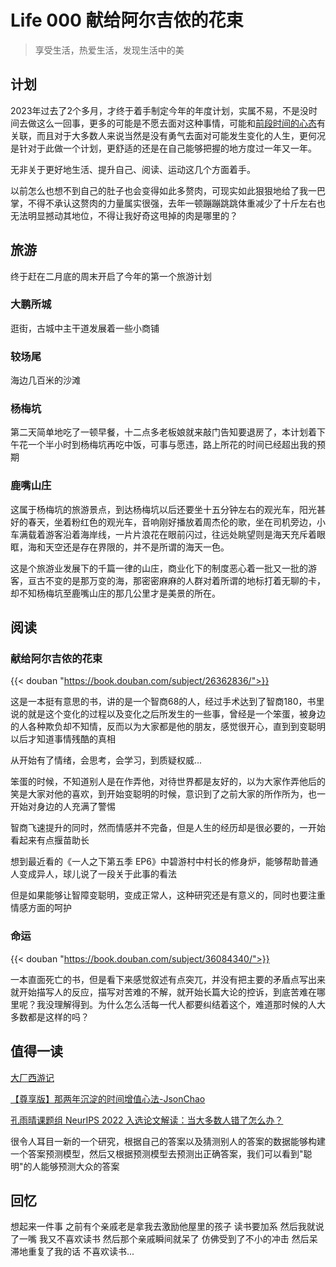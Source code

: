 # Life 000 献给阿尔吉侬的花束


> 享受生活，热爱生活，发现生活中的美

## 计划
2023年过去了2个多月，才终于着手制定今年的年度计划，实属不易，不是没时间去做这么一回事，更多的可能是不愿去面对这种事情，可能和[前段时间的心态](https://nullufull.github.io/%E5%85%B3%E4%BA%8E%E6%81%90%E5%A9%9A%E6%AD%BB%E4%BA%A1%E5%AD%A4%E7%8B%AC/)有关联，而且对于大多数人来说当然是没有勇气去面对可能发生变化的人生，更何况是针对于此做一个计划，更舒适的还是在自己能够把握的地方度过一年又一年。

无非关于更好地生活、提升自己、阅读、运动这几个方面着手。

以前怎么也想不到自己的肚子也会变得如此多赘肉，可现实如此狠狠地给了我一巴掌，不得不承认这赘肉的力量属实很强，去年一顿蹦蹦跳跳体重减少了十斤左右也无法明显撼动其地位，不得让我好奇这甩掉的肉是哪里的？

## 旅游
终于赶在二月底的周末开启了今年的第一个旅游计划
### 大鹏所城
逛街，古城中主干道发展着一些小商铺

### 较场尾
海边几百米的沙滩

### 杨梅坑
第二天简单地吃了一顿早餐，十二点多老板娘就来敲门告知要退房了，本计划着下午花一个半小时到杨梅坑再吃中饭，可事与愿违，路上所花的时间已经超出我的预期

### 鹿嘴山庄
这属于杨梅坑的旅游景点，到达杨梅坑以后还要坐十五分钟左右的观光车，阳光甚好的春天，坐着粉红色的观光车，音响刚好播放着周杰伦的歌，坐在司机旁边，小车满载着游客沿着海岸线，一片片浪花在眼前闪过，往远处眺望则是海天充斥着眼眶，海和天空还是存在界限的，并不是所谓的海天一色。

这是个旅游业发展下的千篇一律的山庄，商业化下的制度恶心着一批又一批的游客，亘古不变的是那万变的海，那密密麻麻的人群对着所谓的地标打着无聊的卡，却不知杨梅坑至鹿嘴山庄的那几公里才是美景的所在。


## 阅读

### 献给阿尔吉侬的花束

{{< douban "https://book.douban.com/subject/26362836/">}}

这是一本挺有意思的书，讲的是一个智商68的人，经过手术达到了智商180，书里说的就是这个变化的过程以及变化之后所发生的一些事，曾经是一个笨蛋，被身边的人各种欺负却不知情，反而以为大家都是他的朋友，感觉很开心，直到到变聪明以后才知道事情残酷的真相

从开始有了情绪，会思考，会学习，到质疑权威...

笨蛋的时候，不知道别人是在作弄他，对待世界都是友好的，以为大家作弄他后的笑是大家对他的喜欢，到开始变聪明的时候，意识到了之前大家的所作所为，也一开始对身边的人充满了警惕

智商飞速提升的同时，然而情感并不完备，但是人生的经历却是很必要的，一开始看起来有点揠苗助长

想到最近看的《一人之下第五季 EP6》中碧游村中村长的修身炉，能够帮助普通人变成异人，球儿说了一段关于此事的看法

但是如果能够让智障变聪明，变成正常人，这种研究还是有意义的，同时也要注重情感方面的呵护

### 命运

{{< douban "https://book.douban.com/subject/36084340/">}}

一本直面死亡的书，但是看下来感觉叙述有点突兀，并没有把主要的矛盾点写出来就开始描写人的反应，描写对苦难的不解，就开始长篇大论的控诉，到底苦难在哪里呢？我没理解得到。为什么怎么活每一代人都要纠结着这个，难道那时候的人大多数都是这样的吗？

## 值得一读

[大厂西游记](https://mp.weixin.qq.com/s/JbgPdoR47c8v747J8KwLWg)

[【尊享版】那两年沉淀的时间增值心法-JsonChao](https://mp.weixin.qq.com/s/UEYAZARmWNS-EEdKggaR3w)

[孔雨晴课题组 NeurIPS 2022 入选论文解读：当大多数人错了怎么办？](http://cfcs.pku.edu.cn/news/241025.htm)

很令人耳目一新的一个研究，根据自己的答案以及猜测别人的答案的数据能够构建一个答案预测模型，然后又根据预测模型去预测出正确答案，我们可以看到"聪明"的人能够预测大众的答案

## 回忆
想起来一件事 之前有个亲戚老是拿我去激励他屋里的孩子 读书要加系 然后我就说了一嘴 我又不喜欢读书 然后那个亲戚瞬间就呆了 仿佛受到了不小的冲击 然后呆滞地重复了我的话 不喜欢读书...

